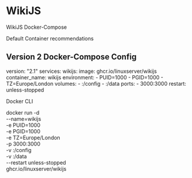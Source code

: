 # WikiJS
WikiJS Docker-Compose


Default Container recommendations

Version 2 Docker-Compose Config
---
version: "2.1"
services:
  wikijs:
    image: ghcr.io/linuxserver/wikijs
    container_name: wikijs
    environment:
      - PUID=1000
      - PGID=1000
      - TZ=Europe/London
    volumes:
      - <path to config>:/config
      - <path to data>:/data
    ports:
      - 3000:3000
    restart: unless-stopped
  
  Docker CLI
  
  docker run -d \
  --name=wikijs \
  -e PUID=1000 \
  -e PGID=1000 \
  -e TZ=Europe/London \
  -p 3000:3000 \
  -v <path to config>:/config \
  -v <path to data>:/data \
  --restart unless-stopped \
  ghcr.io/linuxserver/wikijs
